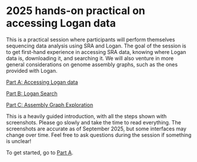 # 2025 hands-on practical on accessing Logan data

This is a practical session where participants will perform themselves sequencing data analysis using SRA and Logan. The goal of the session is to get first-hand experience in accessing SRA data, knowing where Logan data is, downloading it, and searching it. We will also venture in more general considerations on genome assembly graphs, such as the ones provided with Logan.

[Part A: Accessing Logan data ](https://github.com/rchikhi/2025-logan-practical/blob/main/PartA.md)

[Part B: Logan Search](https://github.com/rchikhi/2025-logan-practical/blob/main/PartB.md)

[Part C: Assembly Graph Exploration](https://github.com/rchikhi/2025-logan-practical/blob/main/PartC.md)

This is a heavily guided introduction, with all the steps shown with screenshots. Please go slowly and take the time to read everything. The screenshots are accurate as of September 2025, but some interfaces may change over time. Feel free to ask questions during the session if something is unclear!

To get started, go to [Part A](https://github.com/rchikhi/2025-logan-practical/blob/main/PartA.md).

